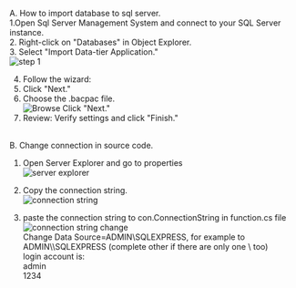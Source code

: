 A. How to import database to sql server.<br>
1.Open Sql Server Management System and connect to your SQL Server instance.<br>
2. Right-click on "Databases" in Object Explorer.<br>
3. Select "Import Data-tier Application."<br>
![step 1](https://github.com/GDkelvin/Hotel-Management/assets/136468103/d76a908a-0a97-4f2c-b7fe-a10f8188c16f)<br>

4. Follow the wizard:<br>
5. Click "Next."<br>
6. Choose the .bacpac file.<br>
![Browse](https://github.com/GDkelvin/Hotel-Management/assets/136468103/5c49d939-efff-4c02-aabd-0bb156999056)
Click "Next."<br>
7. Review: Verify settings and click "Finish."<br><br>

B. Change connection in source code.
1. Open Server Explorer and go to properties<br>
![server explorer](https://github.com/GDkelvin/Hotel-Management/assets/136468103/2f297b22-6d8f-4f5c-bae7-8a507a3767ed)<br>

2. Copy the connection string.<br>
![connection string](https://github.com/GDkelvin/Hotel-Management/assets/136468103/01a4b1bf-da0d-455b-a676-23b6df16bcb5)<br>

3. paste the connection string to con.ConnectionString in function.cs file<br>
![connection string change](https://github.com/GDkelvin/Hotel-Management/assets/136468103/5e4433dd-5a1c-417f-948f-abe89c16ed0b)<br>
Change Data Source=ADMIN\SQLEXPRESS, for example to ADMIN\\\SQLEXPRESS (complete other if there are only one \ too) <br>
login account is: <br>
admin <br>
1234

